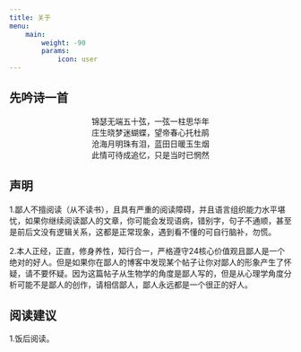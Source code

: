 ```yaml
---
title: 关于
menu:
    main: 
        weight: -90
        params:
            icon: user
---
```


## 先吟诗一首
<center>锦瑟无端五十弦，一弦一柱思华年</center>
<center>庄生晓梦迷蝴蝶，望帝春心托杜鹃</center>
<center>沧海月明珠有泪，蓝田日暖玉生烟</center>
<center>此情可待成追忆，只是当时已惘然</center>

## 声明

1.鄙人不擅阅读（从不读书），且具有严重的阅读障碍，并且语言组织能力水平堪忧，如果你继续阅读鄙人的文章，你可能会发现语病，错别字，句子不通顺，甚至是前后文没有逻辑关系，这都是正常现象，遇到看不懂的可自行脑补，勿慌。

2.本人正经，正直，修身养性，知行合一，严格遵守24核心价值观且鄙人是一个绝对的好人。但是如果你在鄙人的博客中发现某个帖子让你对鄙人的形象产生了怀疑，请不要怀疑。因为这篇帖子从生物学的角度是鄙人写的，但是从心理学角度分析可能不是鄙人的创作，请相信鄙人，鄙人永远都是一个很正的好人。


## 阅读建议

1.饭后阅读。
